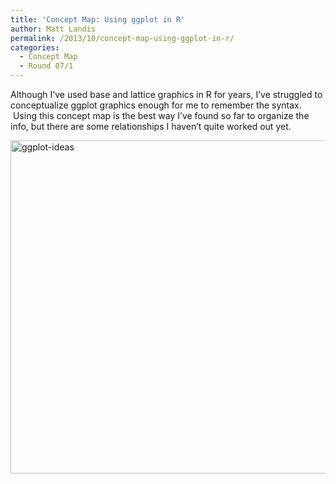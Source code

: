 ```yaml
---
title: 'Concept Map: Using ggplot in R'
author: Matt Landis
permalink: /2013/10/concept-map-using-ggplot-in-r/
categories:
  - Concept Map
  - Round 07/1
---
```

Although I&#8217;ve used base and lattice graphics in R for years, I&#8217;ve struggled to conceptualize ggplot graphics enough for me to remember the syntax.  Using this concept map is the best way I&#8217;ve found so far to organize the info, but there are some relationships I haven&#8217;t quite worked out yet.

[<img class="alignnone size-full wp-image-4882" alt="ggplot-ideas" src="http://teaching.software-carpentry.org/wp-content/uploads/2013/10/ggplot-ideas.png" width="789" height="533" />][1]

 [1]: http://teaching.software-carpentry.org/wp-content/uploads/2013/10/ggplot-ideas.png
